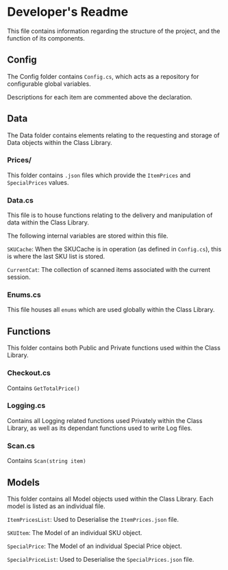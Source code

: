 # Developer's Readme
This file contains information regarding the structure of the project, and the function of its components.

## Config
The Config folder contains `Config.cs`, which acts as a repository for configurable global variables. 

Descriptions for each item are commented above the declaration.

## Data
The Data folder contains elements relating to the requesting and storage of Data objects within the Class Library.

### Prices/
This folder contains `.json` files which provide the `ItemPrices` and `SpecialPrices` values.
### Data.cs
This file is to house functions relating to the delivery and manipulation of data within the Class Library.

The following internal variables are stored within this file.

`SKUCache`: When the SKUCache is in operation (as defined in `Config.cs`), this is where the last SKU list is stored.

`CurrentCat`: The collection of scanned items associated with the current session.

### Enums.cs
This file houses all `enums` which are used globally within the Class Library.

## Functions
This folder contains both Public and Private functions used within the Class Library.

### Checkout.cs
Contains `GetTotalPrice()`
### Logging.cs
Contains all Logging related functions used Privately within the Class Library, as well as its dependant functions used to write Log files.
### Scan.cs
Contains `Scan(string item)`

## Models
This folder contains all Model objects used within the Class Library. Each model is listed as an individual file.

`ItemPricesList`: Used to Deserialise the `ItemPrices.json` file.

`SKUItem`: The Model of an individual SKU object.

`SpecialPrice`: The Model of an individual Special Price object.

`SpecialPriceList`: Used to Deserialise the `SpecialPrices.json` file.